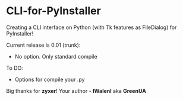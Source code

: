 CLI-for-PyInstaller
===================

Creating a CLI interface on Python (with Tk features as FileDialog) for PyInstaller!

Current release is 0.01 (trunk):
 - No option. Only standard compile

To DO:
 - Options for compile your .py





Big thanks for __zyxer__! Your author - __lWalenl__ aka __GreenUA__

